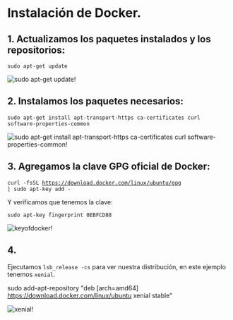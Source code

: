 # Instalación de Docker.

## 1. Actualizamos los paquetes instalados y los repositorios:

<code>sudo apt-get update</code>
 
![sudo apt-get update!](https://github.com/sanesan/docker4drupal/blob/master/img/1.PNG)

## 2. Instalamos los paquetes necesarios:

<code>sudo apt-get install apt-transport-https ca-certificates curl software-properties-common</code>

![sudo apt-get install apt-transport-https ca-certificates curl software-properties-common!](https://github.com/sanesan/docker4drupal/blob/master/img/2.PNG)

## 3. Agregamos la clave GPG oficial de Docker:

<code>curl -fsSL https://download.docker.com/linux/ubuntu/gpg | sudo apt-key add -</code>

Y verificamos que tenemos la clave:

<code>sudo apt-key fingerprint 0EBFCD88</code>

![keyofdocker!](https://github.com/sanesan/docker4drupal/blob/master/img/3-1.PNG)

## 4.

Ejecutamos <code>lsb_release -cs</code> para ver nuestra distribución, en este ejemplo tenemos <code>xenial</code>.

sudo add-apt-repository "deb [arch=amd64] https://download.docker.com/linux/ubuntu xenial stable"

![xenial!](https://github.com/sanesan/docker4drupal/blob/master/img/4.PNG)

